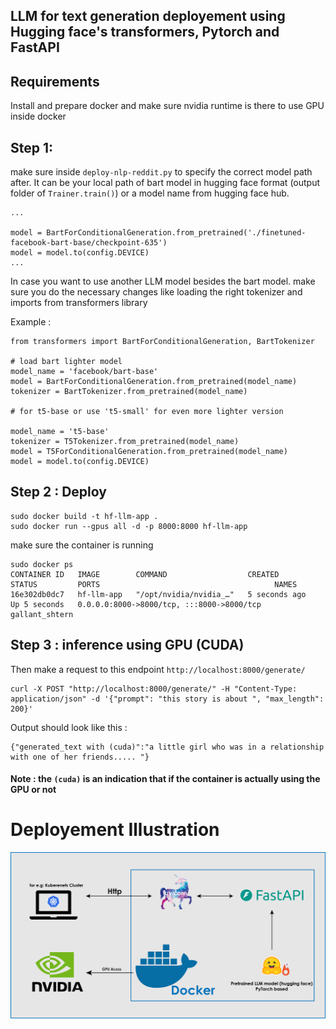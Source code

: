 ## LLM for text generation deployement using Hugging face's transformers, Pytorch and FastAPI

## Requirements
Install and prepare docker and make sure nvidia runtime is there to use GPU inside docker

## Step 1: 
make sure inside `deploy-nlp-reddit.py` to specify the correct model path after. It can be your local path of bart model in hugging face format (output folder of `Trainer.train()`) or a model name from hugging face hub. 
```code
...

model = BartForConditionalGeneration.from_pretrained('./finetuned-facebook-bart-base/checkpoint-635')
model = model.to(config.DEVICE)
...

```

In case you want to use another LLM model besides the bart model. make sure you do the necessary changes like loading the right tokenizer and imports from transformers library  

Example : 
```code 
from transformers import BartForConditionalGeneration, BartTokenizer

# load bart lighter model 
model_name = 'facebook/bart-base' 
model = BartForConditionalGeneration.from_pretrained(model_name)
tokenizer = BartTokenizer.from_pretrained(model_name)

# for t5-base or use 't5-small' for even more lighter version

model_name = 't5-base'
tokenizer = T5Tokenizer.from_pretrained(model_name) 
model = T5ForConditionalGeneration.from_pretrained(model_name)
model = model.to(config.DEVICE)

```


## Step 2 : Deploy 
```console
sudo docker build -t hf-llm-app . 
sudo docker run --gpus all -d -p 8000:8000 hf-llm-app
```
make sure the container is running 

```console
sudo docker ps 
CONTAINER ID   IMAGE        COMMAND                  CREATED         STATUS         PORTS                                       NAMES
16e302db0dc7   hf-llm-app   "/opt/nvidia/nvidia_…"   5 seconds ago   Up 5 seconds   0.0.0.0:8000->8000/tcp, :::8000->8000/tcp   gallant_shtern

```
## Step 3 : inference using GPU (CUDA) 

Then make a request to this endpoint `http://localhost:8000/generate/`

```console
curl -X POST "http://localhost:8000/generate/" -H "Content-Type: application/json" -d '{"prompt": "this story is about ", "max_length": 200}'

```
Output should look like this : 

```console 
{"generated_text with (cuda)":"a little girl who was in a relationship with one of her friends..... "}
```
#### Note : the `(cuda)` is an indication that if the container is actually using the GPU or not 
# Deployement Illustration 

![Docker infra](res/LLM-deployement.png)